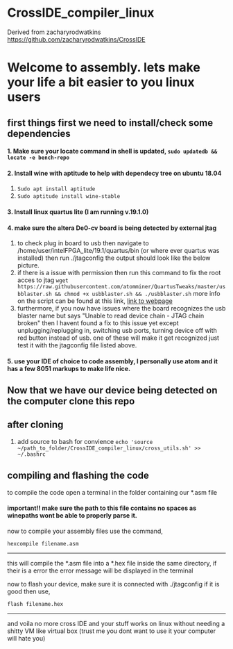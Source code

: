 # CrossIDE_compiler_linux
Derived from zacharyrodwatkins https://github.com/zacharyrodwatkins/CrossIDE


Welcome to assembly. lets make your life a bit easier to you linux users
=======================================================================

first things first we need to install/check some dependencies
-------------------------------------------------------------
#### 1. Make sure your locate command in shell is updated, `sudo updatedb && locate -e bench-repo`
#### 2. Install wine with aptitude to help with dependecy tree on ubuntu 18.04
1. `Sudo apt install aptitude`
2. `Sudo aptitude install wine-stable`
#### 3. Install linux quartus lite (I am running v.19.1.0)
#### 4. make sure the altera De0-cv board is being detected by external jtag
1. to check plug in board to usb then navigate to /home/user/intelFPGA_lite/19.1/quartus/bin (or where ever quartus was installed) then run ./jtagconfig the output should look like the below picture.
2. if there is a issue with permission then run this command to fix the root acces to jtag `wget https://raw.githubusercontent.com/atomminer/QuartusTweaks/master/usbblaster.sh && chmod +x usbblaster.sh && ./usbblaster.sh`
  more info on the script can be found at this link, [link to webpage](https://blog.atomminer.com/fighting-altera-usb-blaster-on-ubuntu/)
3. furthermore, if you now have issues where the board recognizes the usb blaster name but says "Unable to read device chain - JTAG chain broken" then I havent found a fix to this issue yet except unplugging/replugging in, switching usb ports, turning device off with red button instead of usb. one of these will make it get recognized just test it with the jtagconfig file listed above.
#### 5. use your IDE of choice to code assembly, I personally use atom and it has a few 8051 markups to make life nice.

Now that we have our device being detected on the computer clone this repo 
-------------------------------------------------------------------------
## after cloning
1. add source to bash for convience `echo 'source ~/path_to_folder/CrossIDE_compiler_linux/cross_utils.sh' >> ~/.bashrc `

compiling and flashing the code
--------------------------------
to compile the code open a terminal in the folder containing our *.asm file 
#### important!! make sure the path to this file contains no spaces as winepaths wont be able to properly parse it.
now to compile your assembly files use the command,

`hexcompile filename.asm`

-------------

this will compile the *.asm file into a *.hex file inside the same directory, if their is a error the error message will be displayed in the terminal


now to flash your device, make sure it is connected with ./jtagconfig if it is good then use,

`flash filename.hex`

-----

and voila no more cross IDE and your stuff works on linux without needing a shitty VM like virtual box (trust me you dont want to use it your computer will hate you)


  
  
